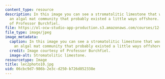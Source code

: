 ```yaml
---
content_type: resource
description: In this image you can see a stromatolitic limestone that would represent
  an algal mat community that probably existed a little ways offshore. Image courtesy
  of Professor Burchfiel.
file: https://ol-ocw-studio-app-production.s3.amazonaws.com/courses/12-114-field-geology-i-fall-2005/06cbc9d7986b2e3cd250b726d852338e_lec2photo10.jpg
file_type: image/jpeg
image_metadata:
  caption: In this image you can see a stromatolitic limestone that would represent
    an algal mat community that probably existed a little ways offshore.
  credit: Image courtesy of Professor Burchfiel.
  image-alt: Stromatolitic limestone.
resourcetype: Image
title: lec2photo10.jpg
uid: 06cbc9d7-986b-2e3c-d250-b726d852338e
---
```

